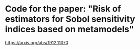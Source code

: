 # Code for the paper: "Risk of estimators for Sobol sensitivity indices based on metamodels"

https://arxiv.org/abs/1912.11070
